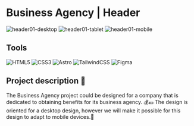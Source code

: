 # Business Agency | Header 
![header01-desktop](https://github.com/Paul1226/Business-Agency/assets/155583856/e5665f90-3a15-4750-8c8b-4e58c048e0dc)
![header01-tablet](https://github.com/Paul1226/Business-Agency/assets/155583856/9748708d-99c4-4976-a94f-2dab9907d98b)
![header01-mobile](https://github.com/Paul1226/Business-Agency/assets/155583856/8f56b9cb-9a6d-430c-b9b0-a19af068ee28)

## Tools
![HTML5](https://img.shields.io/badge/html5-%23E34F26.svg?style=for-the-badge&logo=html5&logoColor=white)
![CSS3](https://img.shields.io/badge/CSS%20-%231572B6.svg?style=for-the-badge&logo=css3&logoColor=white)
![Astro](https://img.shields.io/badge/astro-%232C2052.svg?style=for-the-badge&logo=astro&logoColor=white)
![TailwindCSS](https://img.shields.io/badge/tailwindcss-%2338B2AC.svg?style=for-the-badge&logo=tailwind-css&logoColor=white)
![Figma](https://img.shields.io/badge/figma-%23F24E1E.svg?style=for-the-badge&logo=figma&logoColor=white)



## Project description 📄
The Business Agency project could be designed for a company that is dedicated to obtaining benefits for its business agency. 💰💶
The design is oriented for a desktop design, however we will make it possible for this design to adapt to mobile devices.📱
